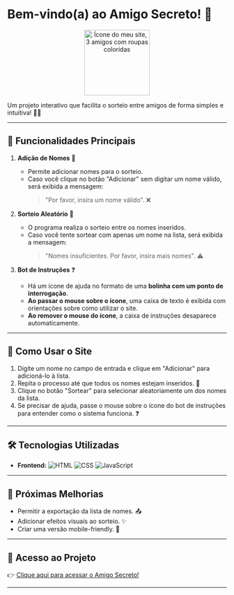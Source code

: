 

#  Bem-vindo(a) ao Amigo Secreto! 🎉

<div align="center">
  <img src="https://github.com/user-attachments/assets/04b0bfa5-9a0d-49db-a2c7-f1933e00498c" alt="Ícone do meu site, 3 amigos com roupas coloridas" width="150">
</div>

Um projeto interativo que facilita o sorteio entre amigos de forma simples e intuitiva! 🎁✨

---

## 🚀 Funcionalidades Principais

1. **Adição de Nomes** 📝
   - Permite adicionar nomes para o sorteio.
   - Caso você clique no botão "Adicionar" sem digitar um nome válido, será exibida a mensagem:
     > "Por favor, insira um nome válido". ❌

2. **Sorteio Aleatório** 🎲
   - O programa realiza o sorteio entre os nomes inseridos.
   - Caso você tente sortear com apenas um nome na lista, será exibida a mensagem:
     > "Nomes insuficientes. Por favor, insira mais nomes". ⚠️

3. **Bot de Instruções** ❓
   - Há um ícone de ajuda no formato de uma **bolinha com um ponto de interrogação**.
   - **Ao passar o mouse sobre o ícone**, uma caixa de texto é exibida com orientações sobre como utilizar o site.
   - **Ao remover o mouse do ícone**, a caixa de instruções desaparece automaticamente.

---

## 📌 Como Usar o Site

1. Digite um nome no campo de entrada e clique em "Adicionar" para adicioná-lo à lista. 
2. Repita o processo até que todos os nomes estejam inseridos. 🔄
3. Clique no botão "Sortear" para selecionar aleatoriamente um dos nomes da lista. 
4. Se precisar de ajuda, passe o mouse sobre o ícone do bot de instruções para entender como o sistema funciona. ❓

---

## 🛠️ Tecnologias Utilizadas

- **Frontend:** 
  ![HTML](https://img.shields.io/badge/HTML5-E34F26?style=flat&logo=html5&logoColor=white)
  ![CSS](https://img.shields.io/badge/CSS3-1572B6?style=flat&logo=css3&logoColor=white)
  ![JavaScript](https://img.shields.io/badge/JavaScript-F7DF1E?style=flat&logo=javascript&logoColor=black)

---

## 🚧 Próximas Melhorias

- Permitir a exportação da lista de nomes. 📤
- Adicionar efeitos visuais ao sorteio. ✨
- Criar uma versão mobile-friendly. 📱

---

## 🔗 Acesso ao Projeto

👉 [Clique aqui para acessar o Amigo Secreto!](https://stellag2003.github.io/AmigoSecreto/)

---
